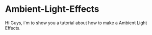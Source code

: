 # Ambient-Light-Effects
Hi Guys, i´m to show you a tutorial about how to make a Ambient Light Effects.
